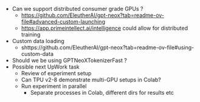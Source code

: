 - Can we support distributed consumer grade GPUs ?
  - https://github.com/EleutherAI/gpt-neox?tab=readme-ov-file#advanced-custom-launching
  - https://app.primeintellect.ai/intelligence could allow for distributed training
- Custom data loading
  - shttps://github.com/EleutherAI/gpt-neox?tab=readme-ov-file#using-custom-data
- Should we be using GPTNeoXTokenizerFast ?
- Possible next UpWork task
  - Review of experiment setup
  - Can TPU v2-8 demonstrate multi-GPU setups in Colab?
  - Run experiment in parallel
    - Separate processes in Colab, different dirs for results etc
